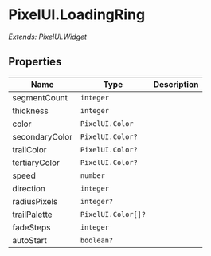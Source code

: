 # PixelUI.LoadingRing

*Extends: PixelUI.Widget*

## Properties

| Name | Type | Description |
|------|------|-------------|
| segmentCount | `integer` |  |
| thickness | `integer` |  |
| color | `PixelUI.Color` |  |
| secondaryColor | `PixelUI.Color?` |  |
| trailColor | `PixelUI.Color?` |  |
| tertiaryColor | `PixelUI.Color?` |  |
| speed | `number` |  |
| direction | `integer` |  |
| radiusPixels | `integer?` |  |
| trailPalette | `PixelUI.Color[]?` |  |
| fadeSteps | `integer` |  |
| autoStart | `boolean?` |  |

